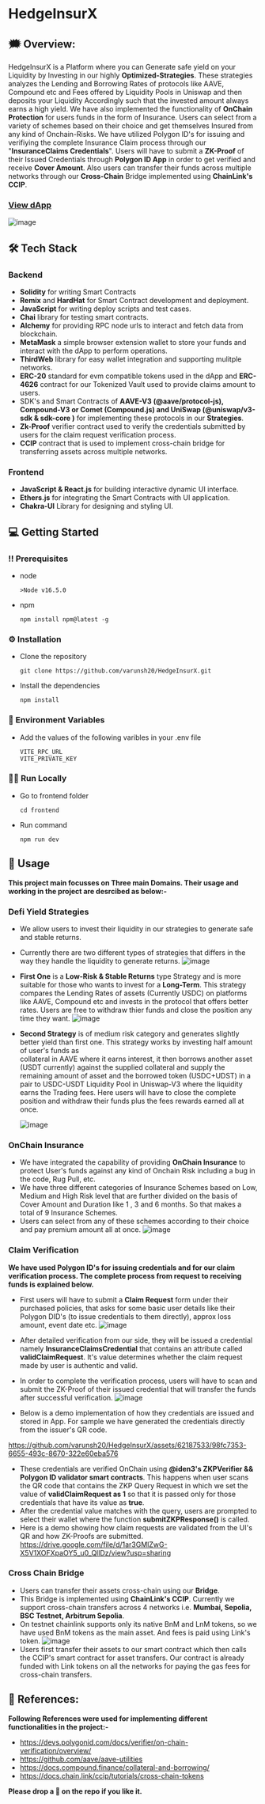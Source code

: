 # HedgeInsurX

## :right_anger_bubble: Overview:

HedgeInsurX is a Platform where you can Generate safe yield on your Liquidity by Investing in our highly **Optimized-Strategies**. These strategies analyzes the Lending and Borrowing Rates of protocols like AAVE, Compound etc and Fees offered by Liquidity Pools in Uniswap and then deposits your Liquidity Accordingly such that the invested amount always earns a high yield. We have also implemented the functionality of **OnChain Protection** for users funds in the form of Insurance. Users can select from a variety of schemes based on their choice and get themselves Insured from any kind of Onchain-Risks. We have utilized Polygon ID's for issuing and verifiying the complete Insurance Claim process through our "**InsuranceClaims Credentials**". Users will have to submit a **ZK-Proof** of their Issued Credentials through **Polygon ID App** in order to get verified and receive **Cover Amount**. Also users can transfer their funds across multiple networks through our **Cross-Chain** Bridge implemented using **ChainLink's CCIP**.

### [View dApp](https://hedgeinsurx.netlify.app/)

![image](https://github.com/varunsh20/HedgeInsurX/assets/62187533/96fa2eda-48e8-4461-a6db-165d0edde4a4)

## :hammer_and_wrench: Tech Stack
### Backend
 - **Solidity** for writing Smart Contracts
 - **Remix** and **HardHat** for Smart Contract development and deployment.
 - **JavaScript** for writing deploy scripts and test cases. 
 - **Chai** library for testing smart contracts.
 - **Alchemy** for providing RPC node urls to interact and fetch data from blockchain.
 - **MetaMask** a simple browser extension wallet to store your funds and interact with the dApp to perform operations.
 - **ThirdWeb** library for easy wallet integration and supporting mulitple networks.
 - **ERC-20** standard for evm compatible tokens used in the dApp and **ERC-4626** contract for our Tokenized Vault used to provide claims amount to users.
 - SDK's and Smart Contracts of **AAVE-V3 (@aave/protocol-js), Compound-V3 or Comet (Compound.js) and UniSwap (@uniswap/v3-sdk & sdk-core )** for implementing these protocols in our **Strategies**.
 - **Zk-Proof** verifier contract used to verify the credentials submitted by users for the claim request verification process.
 - **CCIP** contract that is used to implement cross-chain bridge for transferring assets across multiple networks.

### Frontend
 - **JavaScript & React.js** for building interactive dynamic UI interface.
 - **Ethers.js** for integrating the Smart Contracts with UI application.
 - **Chakra-UI** Library for designing and styling UI.
   
## :computer: Getting Started
### :bangbang: Prerequisites
 - node
     ```
     >Node v16.5.0 
     ```
  - npm
    ```
    npm install npm@latest -g
    ```
### :gear: Installation
- Clone the repository
     ```
     git clone https://github.com/varunsh20/HedgeInsurX.git
     ```
- Install the dependencies
  ```
  npm install
  ```
### :key: Environment Variables
 - Add the values of the following varibles in your .env file
    ```
    VITE_RPC_URL
    VITE_PRIVATE_KEY
    ```
### :running_man: Run Locally
  - Go to frontend folder 
    ```
    cd frontend
    ```
  -  Run command
     ```
     npm run dev
     ```
## :eyes: Usage

**This project main focusses on Three main Domains. Their usage and working in the project are desrcibed as below:-**

### Defi Yield Strategies
  - We allow users to invest their liquidity in our strategies to generate safe and stable returns.
  - Currently there are two different types of strategies that differs in the way they handle the liquidity to generate returns.
     ![image](https://github.com/varunsh20/HedgeInsurX/assets/62187533/fb9c58f3-80a9-4686-a60f-5310ac494a33)

 - **First One** is a **Low-Risk & Stable Returns** type Strategy and is more suitable for those who wants to invest for a **Long-Term**. This strategy compares the Lending
   Rates of assets (Currently USDC) on platforms like AAVE, Compound etc and invests in the protocol that offers better rates. Users are free to withdraw thier funds           and close the position any time they want.
    ![image](https://github.com/varunsh20/HedgeInsurX/assets/62187533/03c840c2-c0e0-4190-ad3a-222fccd7b8e7)

- **Second Strategy** is of medium risk category and generates slightly better yield than first one. This strategy works by investing half amount of user's funds as  
  collateral in AAVE where it earns interest, it then borrows another asset (USDT currently) against the supplied collateral and supply the remaining amount of asset and the 
  borrowed token (USDC+UDST) in a pair to USDC-USDT Liquidity Pool in Uniswap-V3 where the liquidity earns the Trading fees. Here users will have to close the complete  
 position and withdraw their funds plus the fees rewards earned all at once.

  ![image](https://github.com/varunsh20/HedgeInsurX/assets/62187533/ecdc4884-1722-4704-88b1-68c4b2627574)

### OnChain Insurance
 - We have integrated the capability of providing **OnChain Insurance** to protect User's funds against any kind of Onchain Risk including a bug in the code, Rug Pull, etc.
 - We have three different categories of Insurance Schemes based on Low, Medium and High Risk level that are further divided on the basis of Cover Amount and Duration like 1 , 3 and 6 months. So that makes a total of 9 Insurance Schemes.
 - Users can select from any of these schemes according to their choice and pay premium amount all at once.
   ![image](https://github.com/varunsh20/HedgeInsurX/assets/62187533/4e55de23-ded4-4e83-b60b-b11aa05f403f)

 ### Claim Verification
  **We have used Polygon ID's for issuing credentials and for our claim verification process. The complete process from request to receiving funds is explained below.**
   - First users will have to submit a **Claim Request** form under their purchased policies, that asks for some basic user details like their Polygon DID's (to issue credentials to them directly), approx loss amount, event date etc.
      ![image](https://github.com/varunsh20/HedgeInsurX/assets/62187533/8193512d-36a7-4647-91ef-0b72a56b08da)

   - After detailed verification from our side, they will be issued a credential namely **InsuranceClaimsCredential** that contains an attribute called **validClaimRequest**. It's value determines whether the claim request made by user is authentic and valid.

 - In order to complete the verification process, users will have to scan and submit the ZK-Proof of their issued credential that will transfer the funds after successful 
   verification.
   ![image](https://github.com/varunsh20/HedgeInsurX/assets/62187533/baa27c40-8f93-4182-8ed7-7830c65b5098)  

- Below is a demo implementation of how they credentials are issued and stored in App. For sample we have generated the credentials directly from the issuer's QR code.
  

https://github.com/varunsh20/HedgeInsurX/assets/62187533/98fc7353-6655-493c-8670-322e60eba576



 - These credentials are verified OnChain using **@iden3's ZKPVerifier && Polygon ID validator smart contracts**. This happens when user scans the QR code that contains the ZKP Query Request in which we set the value of **validClaimRequest as 1** so that it is passed only for those credentials that have its value as **true**.
 -  After the credential value matches with the query, users are prompted to select their wallet where the function **submitZKPResponse()** is called.
- Here is a demo showing how claim requests are validated from the UI's QR and how ZK-Proofs are submitted.
https://drive.google.com/file/d/1ar3GMlZwG-X5V1XOFXpaOY5_u0_QllDz/view?usp=sharing

### Cross Chain Bridge
 - Users can transfer their assets cross-chain using our **Bridge**.
 - This Bridge is implemented using **ChainLink's CCIP**. Currently we support cross-chain transfers across 4 networks i.e. **Mumbai, Sepolia, BSC Testnet, Arbitrum Sepolia**.
 - On testnet chainlink supports only its native BnM and LnM tokens, so we have used BnM tokens as the main asset. And fees is paid using Link's token.
    ![image](https://github.com/varunsh20/HedgeInsurX/assets/62187533/7c83f383-069b-48f5-8435-8fa99a4ff6bc)
- Users first transfer their assets to our smart contract which then calls the CCIP's smart contract for asset transfers. Our contract is already funded with Link tokens on all the networks for paying the gas fees for cross-chain transfers.

## :ledger: References:
**Following References were used for implementing different functionalities in the project:-**
 - https://devs.polygonid.com/docs/verifier/on-chain-verification/overview/
 - https://github.com/aave/aave-utilities
 - https://docs.compound.finance/collateral-and-borrowing/
 - https://docs.chain.link/ccip/tutorials/cross-chain-tokens

**Please drop a :star2: on the repo if you like it.**
